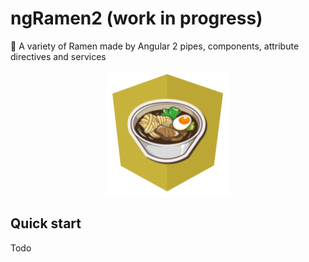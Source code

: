 # ngRamen2 (work in progress)
:ramen: A variety of Ramen made by Angular 2 pipes, components, attribute directives and services


<p align="center">
  <img src="https://raw.githubusercontent.com/astagi/mystatics/master/ng-ramen/ngramen-small.png"/>
</p>

## Quick start

Todo
